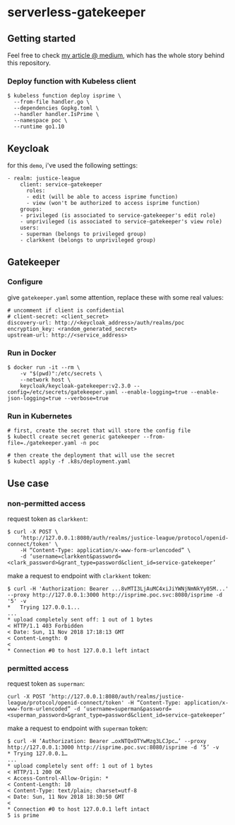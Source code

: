 # serverless-gatekeeper

## Getting started

Feel free to check [my article @ medium](https://medium.com/@vcorreaniche/securing-serverless-services-in-kubernetes-with-keycloak-gatekeeper-6d07583e7382), which has the whole story behind this repository.

### Deploy function with Kubeless client
```
$ kubeless function deploy isprime \
  --from-file handler.go \
  --dependencies Gopkg.toml \
  --handler handler.IsPrime \
  --namespace poc \
  --runtime go1.10
```

## Keycloak

for this `demo`, i've used the following settings:

```
- realm: justice-league
    client: service-gatekeeper
      roles:
      - edit (will be able to access isprime function)
      - view (won't be authorized to access isprime function)
    groups:
    - privileged (is associated to service-gatekeeper's edit role)
    - unprivileged (is associated to service-gatekeeper's view role)
    users:
    - superman (belongs to privileged group)
    - clarkkent (belongs to unprivileged group)
```

## Gatekeeper

### Configure

give `gatekeeper.yaml` some attention, replace these with some real values:

```
# uncomment if client is confidential
# client-secret: <client_secret>
discovery-url: http://<keycloak_address>/auth/realms/poc
encryption_key: <random_generated_secret>
upstream-url: http://<service_address>
```

### Run in Docker
```
$ docker run -it --rm \
    -v "$(pwd)":/etc/secrets \
    --network host \
    keycloak/keycloak-gatekeeper:v2.3.0 --config=/etc/secrets/gatekeeper.yaml --enable-logging=true --enable-json-logging=true --verbose=true
```

### Run in Kubernetes

```
# first, create the secret that will store the config file
$ kubectl create secret generic gatekeeper --from-file=./gatekeeper.yaml -n poc

# then create the deployment that will use the secret
$ kubectl apply -f .k8s/deployment.yaml
```

## Use case

### non-permitted access

request token as `clarkkent`:

```
$ curl -X POST \
    ‘http://127.0.0.1:8080/auth/realms/justice-league/protocol/openid-connect/token' \
    -H “Content-Type: application/x-www-form-urlencoded” \
    -d ‘username=clarkkent&password=<clark_password>&grant_type=password&client_id=service-gatekeeper’
```

make a request to endpoint with `clarkkent` token:

```
$ curl -H 'Authorization: Bearer ...8vMTI3LjAuMC4xiJiYWNjNmNkYy05M...' --proxy http://127.0.0.1:3000 http://isprime.poc.svc:8080/isprime -d '5' -v
*   Trying 127.0.0.1...
...
* upload completely sent off: 1 out of 1 bytes
< HTTP/1.1 403 Forbidden
< Date: Sun, 11 Nov 2018 17:18:13 GMT
< Content-Length: 0
< 
* Connection #0 to host 127.0.0.1 left intact
```

### permitted access

request token as `superman`:

```
curl -X POST ‘http://127.0.0.1:8080/auth/realms/justice-league/protocol/openid-connect/token' -H “Content-Type: application/x-www-form-urlencoded” -d ‘username=superman&password=<superman_password>&grant_type=password&client_id=service-gatekeeper’
```

make a request to endpoint with `superman` token:

```
$ curl -H ‘Authorization: Bearer …oxNTQxOTYwMzg3LCJpc…’ --proxy http://127.0.0.1:3000 http://isprime.poc.svc:8080/isprime -d ‘5’ -v
* Trying 127.0.0.1…
...
* upload completely sent off: 1 out of 1 bytes
< HTTP/1.1 200 OK
< Access-Control-Allow-Origin: *
< Content-Length: 10
< Content-Type: text/plain; charset=utf-8
< Date: Sun, 11 Nov 2018 18:30:50 GMT
< 
* Connection #0 to host 127.0.0.1 left intact
5 is prime
```